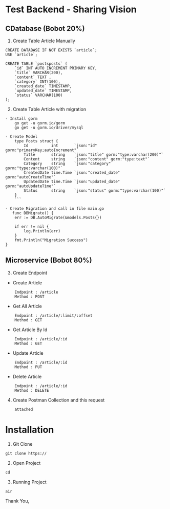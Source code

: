# Test Backend - Sharing Vision

## CDatabase (Bobot 20%)

1.  Create Table Article Manually

```
CREATE DATABASE IF NOT EXISTS `article`;
USE `article`;

CREATE TABLE `postsposts` (
    `id` INT AUTO_INCREMENT PRIMARY KEY,
    `title` VARCHAR(200),
    `content` TEXT ,
    `category` INT(100),
    `created_date` TIMESTAMP,
    `updated_date` TIMESTAMP,
    `status` VARCHAR(100)
);
```

2.  Create Table Article with migration

````
- Install gorm
    go get -u gorm.io/gorm
    go get -u gorm.io/driver/mysql

- Create Model
    type Posts struct {
        Id          int       `json:"id" gorm:"primaryKey;autoIncrement"`
        Title       string    `json:"title" gorm:"type:varchar(200)"`
        Content     string    `json:"content" gorm:"type:text"`
        Category    string    `json:"category" gorm:"type:varchar(100)"`
        CreatedDate time.Time `json:"created_date" gorm:"autoCreateTime"`
        UpdatedDate time.Time `json:"updated_date" gorm:"autoUpdateTime"`
        Status      string    `json:"status" gorm:"type:varchar(100)"`
    }
    ```

- Create Migration and call in file main.go
   func DBMigrate() {
	err := DB.AutoMigrate(&models.Posts{})

	if err != nil {
		log.Println(err)
	}
	fmt.Println("Migration Success")
}

````

## Microservice (Bobot 80%)

3. Create Endpoint

- Create Article

```
    Endpoint : /article
    Method : POST
```

- Get All Article

```
    Endpoint : /article/:limit/:offset
    Method : GET
```

- Get Article By Id

```
    Endpoint : /article/:id
    Method : GET
```

- Update Article

```
    Endpoint : /article/:id
    Method : PUT
```

- Delete Article

```
    Endpoint : /article/:id
    Method : DELETE
```

4. Create Postman Collection and this request

```
    attached
```

# Installation

1. Git Clone

```
git clone https://
```

2. Open Project

```
cd
```

3. Running Project

```
air
```

Thank You,
